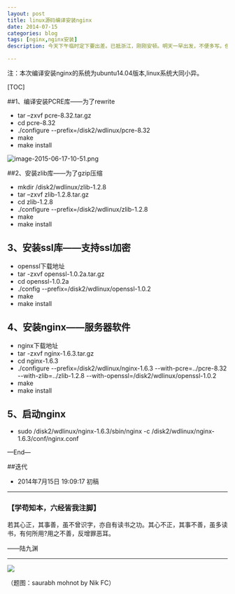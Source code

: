 ```yaml
---
layout: post
title: linux源码编译安装nginx
date: 2014-07-15
categories: blog
tags: [nginx,nginx安装]
description: 今天下午临时定下要出差。已抵浙江，刚刚安顿。明天一早出发，不便多写。但会在工作之余尽量写。写不是义务，写本身就是写的报酬。

---
```


注：本次编译安装nginx的系统为ubuntu14.04版本,linux系统大同小异。





[TOC]

##1、编译安装PCRE库——为了rewrite

- tar –zxvf pcre-8.32.tar.gz
- cd pcre-8.32
- ./configure --prefix=/disk2/wdlinux/pcre-8.32
- make
- make install

![image-2015-06-17-10-51.png](http://upload-images.jianshu.io/upload_images/32598-b9ab149f1f314228.png)



##2、安装zlib库——为了gzip压缩

- mkdir /disk2/wdlinux/zlib-1.2.8
- tar –zxvf zlib-1.2.8.tar.gz
- cd zlib-1.2.8
- ./configure --prefix=/disk2/wdlinux/zlib-1.2.8
- make
- make install





## 3、安装ssl库——支持ssl加密
- openssl下载地址
- tar -zxvf openssl-1.0.2a.tar.gz
- cd openssl-1.0.2a
- ./config --prefix=/disk2/wdlinux/openssl-1.0.2
- make
- make install

## 4、安装nginx——服务器软件
- nginx下载地址
- tar -zxvf nginx-1.6.3.tar.gz
- cd nginx-1.6.3
- ./configure --prefix=/disk2/wdlinux/nginx-1.6.3 --with-pcre=../pcre-8.32 --with-zlib=../zlib-1.2.8 --with-openssl=/disk2/wdlinux/openssl-1.0.2
- make
- make install



## 5、启动nginx
- sudo /disk2/wdlinux/nginx-1.6.3/sbin/nginx -c /disk2/wdlinux/nginx-1.6.3/conf/nginx.conf



—End—

##迭代


* 2014年7月15日 19:09:17 初稿




---

### **【学苟知本，六经皆我注脚】**


若其心正，其事善，虽不曾识字，亦自有读书之功。其心不正，其事不善，虽多读书，有何所用?用之不善，反增罪恶耳。

——陆九渊


----




![](http://7d9mjz.com1.z0.glb.clouddn.com/20150913-220033.jpg)


（题图：saurabh mohnot by Nik FC）
